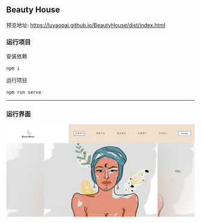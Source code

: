 ## Beauty House

预览地址: https://luyaopai.github.io/BeautyHouse/dist/index.html

### 运行项目

安装依赖

```
npm i
```

运行项目

```
npm run serve
```

------

### 运行界面

![img](https://raw.githubusercontent.com/luyaopai/BeautyHouse/master/public/item1.jpg)

